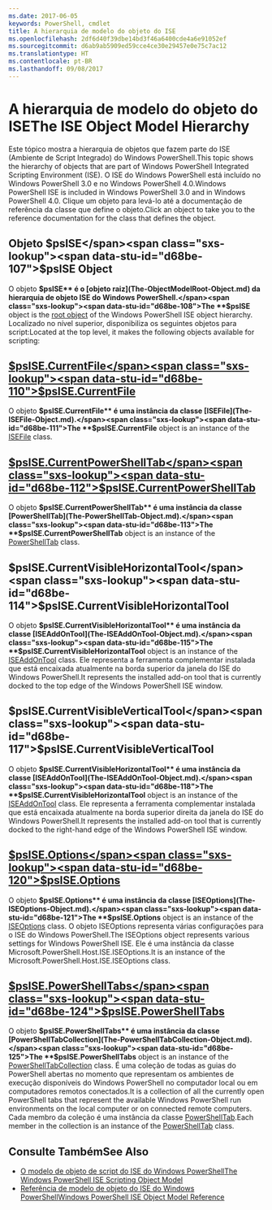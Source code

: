 ```yaml
---
ms.date: 2017-06-05
keywords: PowerShell, cmdlet
title: A hierarquia de modelo do objeto do ISE
ms.openlocfilehash: 2df6d40f39dbe14bd3f46a6400cde4a6e91052ef
ms.sourcegitcommit: d6ab9ab5909ed59cce4ce30e29457e0e75c7ac12
ms.translationtype: HT
ms.contentlocale: pt-BR
ms.lasthandoff: 09/08/2017
---
```

# <a name="the-ise-object-model-hierarchy"></a><span data-ttu-id="d68be-103">A hierarquia de modelo do objeto do ISE</span><span class="sxs-lookup"><span data-stu-id="d68be-103">The ISE Object Model Hierarchy</span></span>
<span data-ttu-id="d68be-104">Este tópico mostra a hierarquia de objetos que fazem parte do ISE (Ambiente de Script Integrado) do Windows PowerShell.</span><span class="sxs-lookup"><span data-stu-id="d68be-104">This topic shows the hierarchy of objects that are part of Windows PowerShell Integrated Scripting Environment (ISE).</span></span> <span data-ttu-id="d68be-105">O ISE do Windows PowerShell está incluído no Windows PowerShell 3.0 e no Windows PowerShell 4.0.</span><span class="sxs-lookup"><span data-stu-id="d68be-105">Windows PowerShell ISE is included in Windows PowerShell 3.0 and in Windows PowerShell 4.0.</span></span> <span data-ttu-id="d68be-106">Clique um objeto para levá-lo até a documentação de referência da classe que define o objeto.</span><span class="sxs-lookup"><span data-stu-id="d68be-106">Click an object to take you to the reference documentation for the class that defines the object.</span></span>

## <a name="psise-object"></a><span data-ttu-id="d68be-107">Objeto $psISE</span><span class="sxs-lookup"><span data-stu-id="d68be-107">$psISE Object</span></span>

<span data-ttu-id="d68be-108">O objeto **$psISE** é o [objeto raiz](The-ObjectModelRoot-Object.md) da hierarquia de objeto ISE do Windows PowerShell.</span><span class="sxs-lookup"><span data-stu-id="d68be-108">The **$psISE** object is the [root object](The-ObjectModelRoot-Object.md) of the Windows PowerShell ISE object hierarchy.</span></span>
<span data-ttu-id="d68be-109">Localizado no nível superior, disponibiliza os seguintes objetos para script:</span><span class="sxs-lookup"><span data-stu-id="d68be-109">Located at the top level, it makes the following objects available for scripting:</span></span>

## <a name="psisecurrentfilethe-isefile-objectmd"></a>[<span data-ttu-id="d68be-110">$psISE.CurrentFile</span><span class="sxs-lookup"><span data-stu-id="d68be-110">$psISE.CurrentFile</span></span>](The-ISEFile-Object.md)

<span data-ttu-id="d68be-111">O objeto **$psISE.CurrentFile** é uma instância da classe [ISEFile](The-ISEFile-Object.md).</span><span class="sxs-lookup"><span data-stu-id="d68be-111">The **$psISE.CurrentFile** object is an instance of the [ISEFile](The-ISEFile-Object.md) class.</span></span>

## <a name="psisecurrentpowershelltabthe-powershelltab-objectmd"></a>[<span data-ttu-id="d68be-112">$psISE.CurrentPowerShellTab</span><span class="sxs-lookup"><span data-stu-id="d68be-112">$psISE.CurrentPowerShellTab</span></span>](The-PowerShellTab-Object.md)

<span data-ttu-id="d68be-113">O objeto **$psISE.CurrentPowerShellTab** é uma instância da classe [PowerShellTab](The-PowerShellTab-Object.md).</span><span class="sxs-lookup"><span data-stu-id="d68be-113">The **$psISE.CurrentPowerShellTab** object is an instance of the [PowerShellTab](The-PowerShellTab-Object.md) class.</span></span>

## <a name="psisecurrentvisiblehorizontaltool"></a><span data-ttu-id="d68be-114">$psISE.CurrentVisibleHorizontalTool</span><span class="sxs-lookup"><span data-stu-id="d68be-114">$psISE.CurrentVisibleHorizontalTool</span></span>

<span data-ttu-id="d68be-115">O objeto **$psISE.CurrentVisibleHorizontalTool** é uma instância da classe [ISEAddOnTool](The-ISEAddOnTool-Object.md).</span><span class="sxs-lookup"><span data-stu-id="d68be-115">The **$psISE.CurrentVisibleHorizontalTool** object is an instance of the [ISEAddOnTool](The-ISEAddOnTool-Object.md) class.</span></span>
<span data-ttu-id="d68be-116">Ele representa a ferramenta complementar instalada que está encaixada atualmente na borda superior da janela do ISE do Windows PowerShell.</span><span class="sxs-lookup"><span data-stu-id="d68be-116">It represents the installed add-on tool that is currently docked to the top edge of the Windows PowerShell ISE window.</span></span>

## <a name="psisecurrentvisibleverticaltool"></a><span data-ttu-id="d68be-117">$psISE.CurrentVisibleVerticalTool</span><span class="sxs-lookup"><span data-stu-id="d68be-117">$psISE.CurrentVisibleVerticalTool</span></span>

<span data-ttu-id="d68be-118">O objeto **$psISE.CurrentVisibleHorizontalTool** é uma instância da classe [ISEAddOnTool](The-ISEAddOnTool-Object.md).</span><span class="sxs-lookup"><span data-stu-id="d68be-118">The **$psISE.CurrentVisibleHorizontalTool** object is an instance of the [ISEAddOnTool](The-ISEAddOnTool-Object.md) class.</span></span>
<span data-ttu-id="d68be-119">Ele representa a ferramenta complementar instalada que está encaixada atualmente na borda superior direita da janela do ISE do Windows PowerShell.</span><span class="sxs-lookup"><span data-stu-id="d68be-119">It represents the installed add-on tool that is currently docked to the right-hand edge of the Windows PowerShell ISE window.</span></span>

## <a name="psiseoptionsthe-iseoptions-objectmd"></a>[<span data-ttu-id="d68be-120">$psISE.Options</span><span class="sxs-lookup"><span data-stu-id="d68be-120">$psISE.Options</span></span>](The-ISEOptions-Object.md)

<span data-ttu-id="d68be-121">O objeto **$psISE.Options** é uma instância da classe [ISEOptions](The-ISEOptions-Object.md).</span><span class="sxs-lookup"><span data-stu-id="d68be-121">The **$psISE.Options** object is an instance of the [ISEOptions](The-ISEOptions-Object.md) class.</span></span>
<span data-ttu-id="d68be-122">O objeto ISEOptions representa várias configurações para o ISE do Windows PowerShell.</span><span class="sxs-lookup"><span data-stu-id="d68be-122">The ISEOptions object represents various settings for Windows PowerShell ISE.</span></span>
<span data-ttu-id="d68be-123">Ele é uma instância da classe Microsoft.PowerShell.Host.ISE.ISEOptions.</span><span class="sxs-lookup"><span data-stu-id="d68be-123">It is an instance of the Microsoft.PowerShell.Host.ISE.ISEOptions class.</span></span>

## <a name="psisepowershelltabsthe-powershelltabcollection-objectmd"></a>[<span data-ttu-id="d68be-124">$psISE.PowerShellTabs</span><span class="sxs-lookup"><span data-stu-id="d68be-124">$psISE.PowerShellTabs</span></span>](The-PowerShellTabCollection-Object.md)

<span data-ttu-id="d68be-125">O objeto **$psISE.PowerShellTabs** é uma instância da classe [PowerShellTabCollection](The-PowerShellTabCollection-Object.md).</span><span class="sxs-lookup"><span data-stu-id="d68be-125">The **$psISE.PowerShellTabs** object is an instance of the [PowerShellTabCollection](The-PowerShellTabCollection-Object.md) class.</span></span>
<span data-ttu-id="d68be-126">É uma coleção de todas as guias do PowerShell abertas no momento que representam os ambientes de execução disponíveis do Windows PowerShell no computador local ou em computadores remotos conectados.</span><span class="sxs-lookup"><span data-stu-id="d68be-126">It is a collection of all the currently open PowerShell tabs that represent the available Windows PowerShell run environments on the local computer or on connected remote computers.</span></span> <span data-ttu-id="d68be-127">Cada membro da coleção é uma instância da classe [PowerShellTab](The-PowerShellTab-Object.md).</span><span class="sxs-lookup"><span data-stu-id="d68be-127">Each member in the collection is an instance of the [PowerShellTab](The-PowerShellTab-Object.md) class.</span></span>

## <a name="see-also"></a><span data-ttu-id="d68be-128">Consulte Também</span><span class="sxs-lookup"><span data-stu-id="d68be-128">See Also</span></span>
- [<span data-ttu-id="d68be-129">O modelo de objeto de script do ISE do Windows PowerShell</span><span class="sxs-lookup"><span data-stu-id="d68be-129">The Windows PowerShell ISE Scripting Object Model</span></span>](The-Windows-PowerShell-ISE-Scripting-Object-Model.md)
- [<span data-ttu-id="d68be-130">Referência de modelo de objeto do ISE do Windows PowerShell</span><span class="sxs-lookup"><span data-stu-id="d68be-130">Windows PowerShell ISE Object Model Reference</span></span>](Windows-PowerShell-ISE-Object-Model-Reference.md)
